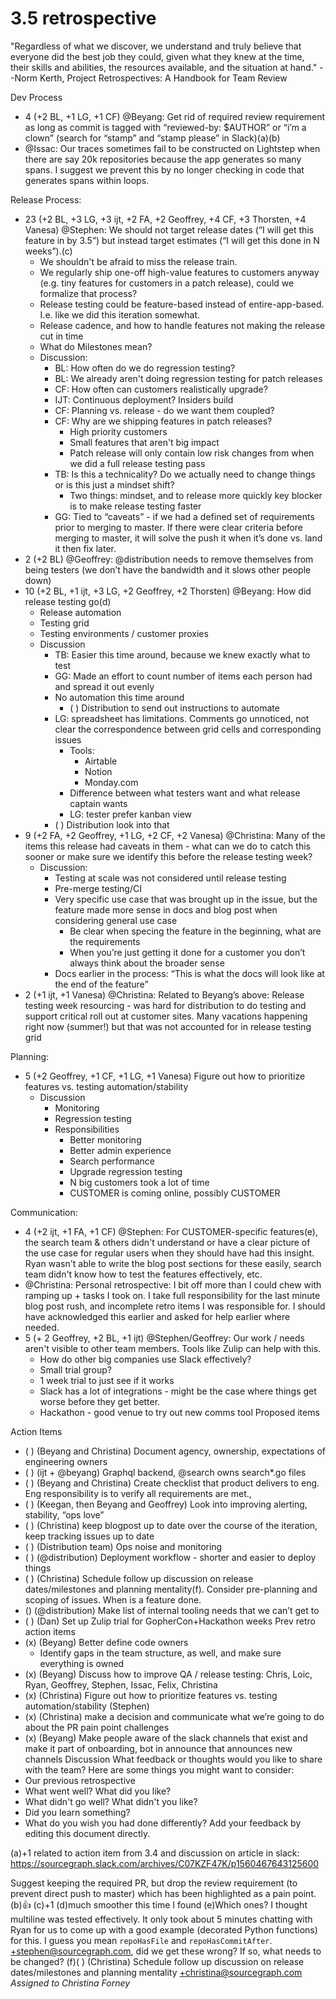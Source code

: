 # 3.5 retrospective

"Regardless of what we discover, we understand and truly believe that everyone did the best job they could, given what they knew at the time, their skills and abilities, the resources available, and the situation at hand."
--Norm Kerth, Project Retrospectives: A Handbook for Team Review


Dev Process
* 4 (+2 BL, +1 LG, +1 CF) @Beyang: Get rid of required review requirement as long as commit is tagged with “reviewed-by: $AUTHOR” or “i’m a clown” (search for “stamp” and “stamp please” in Slack)(a)(b)
* @Issac: Our traces sometimes fail to be constructed on Lightstep when there are say 20k repositories because the app generates so many spans. I suggest we prevent this by no longer checking in code that generates spans within loops.


Release Process: 
* 23 (+2 BL, +3 LG, +3 ijt, +2 FA, +2 Geoffrey, +4 CF, +3 Thorsten, +4 Vanesa) @Stephen: We should not target release dates (“I will get this feature in by 3.5”) but instead target estimates (“I will get this done in N weeks”).(c)
   * We shouldn't be afraid to miss the release train.
   * We regularly ship one-off high-value features to customers anyway (e.g. tiny features for customers in a patch release), could we formalize that process?
   * Release testing could be feature-based instead of entire-app-based. I.e. like we did this iteration somewhat.
   * Release cadence, and how to handle features not making the release cut in time
   * What do Milestones mean?
   * Discussion:
      * BL: How often do we do regression testing?
      * BL: We already aren't doing regression testing for patch releases
      * CF: How often can customers realistically upgrade?
      * IJT: Continuous deployment? Insiders build
      * CF: Planning vs. release - do we want them coupled?
      * CF: Why are we shipping features in patch releases?
         * High priority customers
         * Small features that aren't big impact
         * Patch release will only contain low risk changes from when we did a full release testing pass
      * TB: Is this a technicality? Do we actually need to change things or is this just a mindset shift? 
         * Two things: mindset, and to release more quickly key blocker is to make release testing faster
      * GG: Tied to “caveats” - if we had a defined set of requirements prior to merging to master. If there were clear criteria before merging to master, it will solve the push it when it’s done vs. land it then fix later.
* 2 (+2 BL) @Geoffrey: @distribution needs to remove themselves from being testers (we don’t have the bandwidth and it slows other people down)
* 10 (+2 BL, +1 ijt, +3 LG, +2 Geoffrey, +2 Thorsten) @Beyang: How did release testing go(d)
   * Release automation
   * Testing grid
   * Testing environments / customer proxies
   * Discussion
      * TB: Easier this time around, because we knew exactly what to test
      * GG: Made an effort to count number of items each person had and spread it out evenly
      * No automation this time around
         * ( ) Distribution to send out instructions to automate
      * LG: spreadsheet has limitations. Comments go unnoticed, not clear the correspondence between grid cells and corresponding issues
         * Tools:
            * Airtable
            * Notion
            * Monday.com
         * Difference between what testers want and what release captain wants
         * LG: tester prefer kanban view
      * ( ) Distribution look into that
* 9 (+2 FA, +2 Geoffrey, +1 LG, +2 CF, +2 Vanesa) @Christina: Many of the items this release had caveats in them - what can we do to catch this sooner or make sure we identify this before the release testing week?
   * Discussion:
      * Testing at scale was not considered until release testing
      * Pre-merge testing/CI
      * Very specific use case that was brought up in the issue, but the feature made more sense in docs and blog post when considering general use case
         * Be clear when specing the feature in the beginning, what are the requirements
         * When you’re just getting it done for a customer you don’t always think about the broader sense
      * Docs earlier in the process: “This is what the docs will look like at the end of the feature”
* 2 (+1 ijt, +1 Vanesa) @Christina: Related to Beyang’s above: Release testing week resourcing - was hard for distribution to do testing and support critical roll out at customer sites. Many vacations happening right now (summer!) but that was not accounted for in release testing grid


Planning:
* 5 (+2 Geoffrey, +1 CF, +1 LG, +1 Vanesa) Figure out how to prioritize features vs. testing automation/stability
   * Discussion
      * Monitoring
      * Regression testing
      * Responsibilities
         * Better monitoring
         * Better admin experience
         * Search performance
         * Upgrade regression testing
         * N big customers took a lot of time
         * CUSTOMER is coming online, possibly CUSTOMER


Communication:
* 4 (+2 ijt, +1 FA, +1 CF) @Stephen: For CUSTOMER-specific features(e), the search team & others didn't understand or have a clear picture of the use case for regular users when they should have had this insight. Ryan wasn't able to write the blog post sections for these easily, search team didn't know how to test the features effectively, etc.
* @Christina: Personal retrospective: I bit off more than I could chew with ramping up + tasks I took on. I take full responsibility for the last minute blog post rush, and incomplete retro items I was responsible for. I should have acknowledged this earlier and asked for help earlier where needed.
* 5 (+ 2 Geoffrey, +2 BL, +1 ijt) @Stephen/Geoffrey: Our work / needs aren't visible to other team members. Tools like Zulip can help with this. 
   * How do other big companies use Slack effectively?
   * Small trial group?
   * 1 week trial to just see if it works
   * Slack has a lot of integrations - might be the case where things get worse before they get better.
   * Hackathon - good venue to try out new comms tool
Proposed items


Action Items
* ( ) (Beyang and Christina) Document agency, ownership, expectations of engineering owners
* ( ) (ijt + @beyang) Graphql backend, @search owns search*.go files
* ( ) (Beyang and Christina) Create checklist that product delivers to eng. Eng responsibility is to verify all requirements are met., 
* ( ) (Keegan, then Beyang and Geoffrey) Look into improving alerting, stability, “ops love”
* ( ) (Christina) keep blogpost up to date over the course of the iteration, keep tracking issues up to date
* ( ) (Distribution team) Ops noise and monitoring
* ( ) (@distribution) Deployment workflow - shorter and easier to deploy things
* ( ) (Christina) Schedule follow up discussion on release dates/milestones and planning mentality(f). Consider pre-planning and scoping of issues. When is a feature done.
* () (@distribution) Make list of internal tooling needs that we can’t get to
* ( ) (Dan) Set up Zulip trial for GopherCon+Hackathon weeks
Prev retro action items
* (x) (Beyang) Better define code owners
   * Identify gaps in the team structure, as well, and make sure everything is owned
* (x) (Beyang) Discuss how to improve QA / release testing: Chris, Loic, Ryan, Geoffrey, Stephen, Issac, Felix, Christina
* (x) (Christina) Figure out how to prioritize features vs. testing automation/stability (Stephen)
* (x) (Christina) make a decision and communicate what we’re going to do about the PR pain point challenges
* (x) (Beyang) Make people aware of the slack channels that exist and make it part of onboarding, bot in announce that announces new channels
Discussion
What feedback or thoughts would you like to share with the team? Here are some things you might want to consider:
* Our previous retrospective
* What went well? What did you like?
* What didn't go well? What didn't you like?
* Did you learn something?
* What do you wish you had done differently?
Add your feedback by editing this document directly.


(a)+1 related to action item from 3.4 and discussion on article in slack: https://sourcegraph.slack.com/archives/C07KZF47K/p1560467643125600


Suggest keeping the required PR, but drop the review requirement (to prevent direct push to master) which has been highlighted as a pain point.
(b):+1:
(c)+1
(d)much smoother this time I found
(e)Which ones? I thought multiline was tested effectively. It only took about 5 minutes chatting with Ryan for us to come up with a good example (decorated Python functions) for this. I guess you mean `repoHasFile` and `repoHasCommitAfter`. +stephen@sourcegraph.com, did we get these wrong? If so, what needs to be changed?
(f)( ) (Christina) Schedule follow up discussion on release dates/milestones and planning mentality +christina@sourcegraph.com
_Assigned to Christina Forney_

